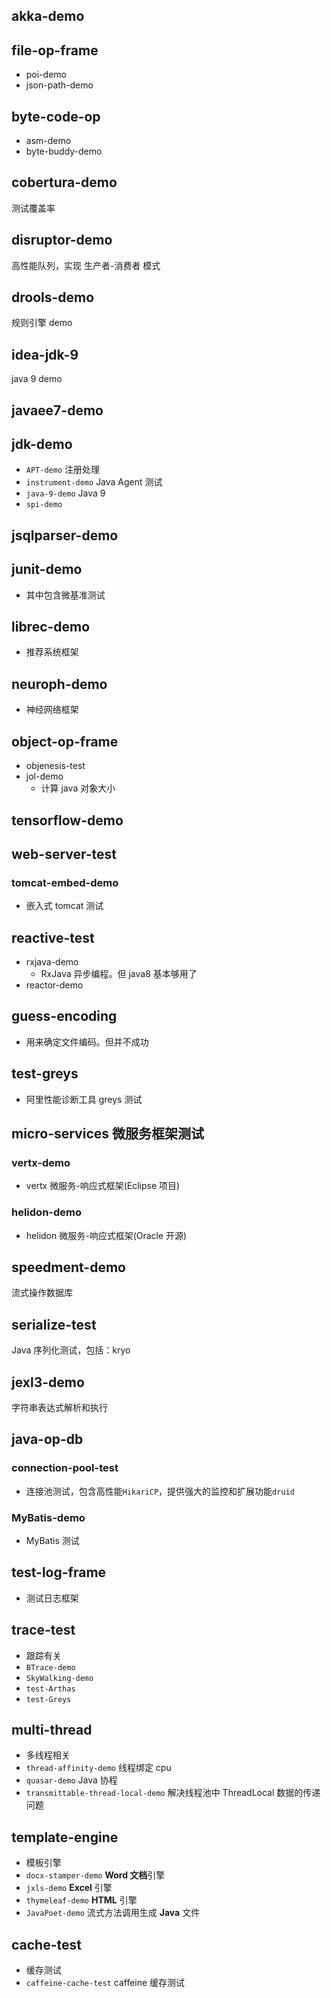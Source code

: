## akka-demo

## file-op-frame
- poi-demo
- json-path-demo

## byte-code-op
- asm-demo
- byte-buddy-demo

## cobertura-demo
测试覆盖率

## disruptor-demo
高性能队列，实现 生产者-消费者 模式

## drools-demo
规则引擎 demo

## idea-jdk-9
java 9 demo

## javaee7-demo

## jdk-demo
- `APT-demo` 注册处理
- `instrument-demo` Java Agent 测试 
- `java-9-demo` Java 9
- `spi-demo`

## jsqlparser-demo

## junit-demo
- 其中包含微基准测试

## librec-demo
- 推荐系统框架

## neuroph-demo
- 神经网络框架

## object-op-frame
- objenesis-test
- jol-demo
  - 计算 java 对象大小

## tensorflow-demo

## web-server-test
### tomcat-embed-demo
- 嵌入式 tomcat 测试

## reactive-test
- rxjava-demo
  - RxJava 异步编程。但 java8 基本够用了
- reactor-demo

## guess-encoding
- 用来确定文件编码。但并不成功

## test-greys
- 阿里性能诊断工具 greys 测试


## micro-services 微服务框架测试
### vertx-demo
- vertx 微服务-响应式框架(Eclipse 项目)

### helidon-demo
- helidon 微服务-响应式框架(Oracle 开源)


## speedment-demo
流式操作数据库

## serialize-test
Java 序列化测试，包括：kryo

## jexl3-demo
字符串表达式解析和执行

## java-op-db
### connection-pool-test
- 连接池测试，包含高性能`HikariCP`，提供强大的监控和扩展功能`druid`

### MyBatis-demo
- MyBatis 测试


## test-log-frame
- 测试日志框架

## trace-test
- 跟踪有关
- `BTrace-demo`
- `SkyWalking-demo`
- `test-Arthas`
- `test-Greys`

## multi-thread
- 多线程相关
- `thread-affinity-demo` 线程绑定 cpu
- `quasar-demo` Java 协程
- `transmittable-thread-local-demo` 解决线程池中 ThreadLocal 数据的传递问题

## template-engine
- 模板引擎
- `docx-stamper-demo` **Word 文档**引擎
- `jxls-demo` **Excel** 引擎
- `thymeleaf-demo` **HTML** 引擎
- `JavaPoet-demo` 流式方法调用生成 **Java** 文件

## cache-test
- 缓存测试
- `caffeine-cache-test` caffeine 缓存测试